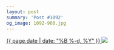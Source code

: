 ```yaml
---
layout: post
summary: 'Post #1092'
og_image: 1092-960.jpg
---
```


<p>
 <time>
  <a href="/1092">
   {{ page.date | date: "%B %-d, %Y" }}
  </a>
 </time>
 <a href="/1092">
  <img data-taken="2/21/2020" sizes="(min-width: 700px) 50vw, calc(100vw - 2rem)" src="{{ site.assets_url }}/1092-480.jpg" srcset="{{ site.assets_url }}/1092-240.jpg 240w, {{ site.assets_url }}/1092-480.jpg 480w, {{ site.assets_url }}/1092-720.jpg 720w, {{ site.assets_url }}/1092-960.jpg 960w"/>
 </a>
</p>
